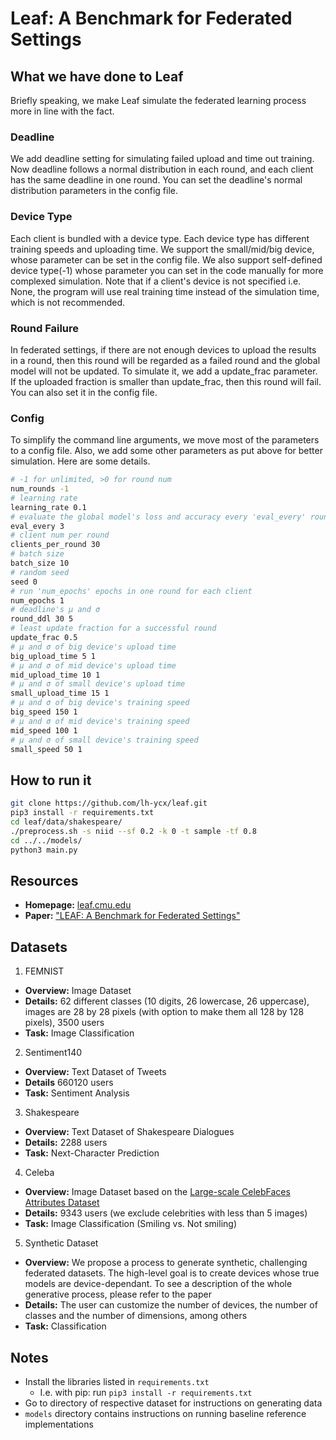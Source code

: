 # Leaf: A Benchmark for Federated Settings

## What we have done to Leaf

Briefly speaking, we make Leaf simulate the federated learning process more in line with the fact. 

### Deadline

We add deadline setting for simulating failed upload and time out training. Now deadline follows a normal distribution in each round, and each client has the same deadline in one round. You can set the deadline's normal distribution parameters in the config file.

### Device Type

Each client is bundled with a device type. Each device type has different training speeds and uploading time. We support the small/mid/big device, whose parameter can be set in the config file. We also support self-defined device type(-1) whose parameter you can set in the code manually for more complexed simulation. Note that if a client's device is not specified i.e. None, the program will use real training time instead of the simulation time, which is not recommended.

### Round Failure

In federated settings, if there are not enough devices to upload the results in a round, then this round will be regarded as a failed round and the global model will not be updated. To simulate it, we add a update_frac parameter. If the uploaded fraction is smaller than update_frac, then this round will fail. You can also set it in the config file.

### Config

To simplify the command line arguments, we move most of the parameters to a config file. Also, we add some other parameters as put above for better simulation. Here are some details.

```bash
# -1 for unlimited, >0 for round num
num_rounds -1
# learning rate
learning_rate 0.1
# evaluate the global model's loss and accuracy every 'eval_every' round
eval_every 3
# client num per round
clients_per_round 30
# batch size
batch_size 10
# random seed
seed 0
# run 'num_epochs' epochs in one round for each client
num_epochs 1
# deadline's μ and σ
round_ddl 30 5
# least update fraction for a successful round
update_frac 0.5
# μ and σ of big device's upload time
big_upload_time 5 1
# μ and σ of mid device's upload time
mid_upload_time 10 1
# μ and σ of small device's upload time
small_upload_time 15 1
# μ and σ of big device's training speed
big_speed 150 1
# μ and σ of mid device's training speed
mid_speed 100 1
# μ and σ of small device's training speed
small_speed 50 1
```

## How to run it

```bash
git clone https://github.com/lh-ycx/leaf.git
pip3 install -r requirements.txt
cd leaf/data/shakespeare/
./preprocess.sh -s niid --sf 0.2 -k 0 -t sample -tf 0.8
cd ../../models/
python3 main.py
```

## Resources

  * **Homepage:** [leaf.cmu.edu](https://leaf.cmu.edu)
  * **Paper:** ["LEAF: A Benchmark for Federated Settings"](https://arxiv.org/abs/1812.01097)

## Datasets

1. FEMNIST

  * **Overview:** Image Dataset
  * **Details:** 62 different classes (10 digits, 26 lowercase, 26 uppercase), images are 28 by 28 pixels (with option to make them all 128 by 128 pixels), 3500 users
  * **Task:** Image Classification

2. Sentiment140

  * **Overview:** Text Dataset of Tweets
  * **Details** 660120 users
  * **Task:** Sentiment Analysis

3. Shakespeare

  * **Overview:** Text Dataset of Shakespeare Dialogues
  * **Details:** 2288 users
  * **Task:** Next-Character Prediction

4. Celeba

  * **Overview:** Image Dataset based on the [Large-scale CelebFaces Attributes Dataset](http://mmlab.ie.cuhk.edu.hk/projects/CelebA.html)
  * **Details:** 9343 users (we exclude celebrities with less than 5 images)
  * **Task:** Image Classification (Smiling vs. Not smiling)

5. Synthetic Dataset

  * **Overview:** We propose a process to generate synthetic, challenging federated datasets. The high-level goal is to create devices whose true models are device-dependant. To see a description of the whole generative process, please refer to the paper
  * **Details:** The user can customize the number of devices, the number of classes and the number of dimensions, among others
  * **Task:** Classification

## Notes

- Install the libraries listed in ```requirements.txt```
    - I.e. with pip: run ```pip3 install -r requirements.txt```
- Go to directory of respective dataset for instructions on generating data
- ```models``` directory contains instructions on running baseline reference implementations
